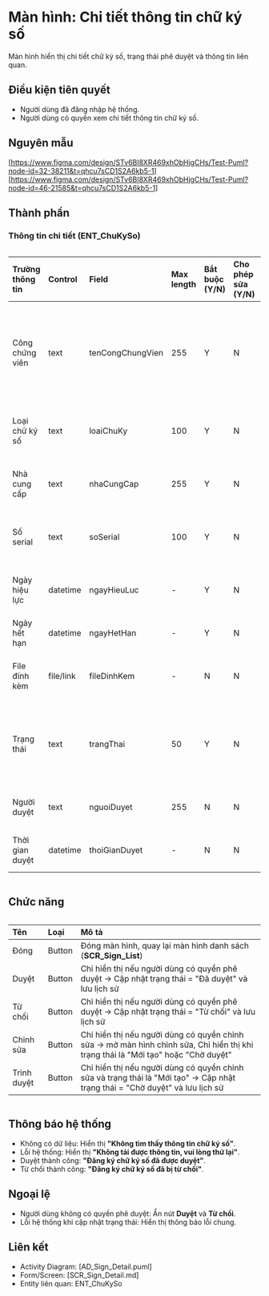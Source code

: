 # Màn hình: Chi tiết thông tin  chữ ký số
Màn hình hiển thị chi tiết chữ ký số, trạng thái phê duyệt và thông tin liên quan.

## Điều kiện tiên quyết
- Người dùng đã đăng nhập hệ thống.
- Người dùng có quyền xem chi tiết thông tin chữ ký số.

## Nguyên mẫu
[https://www.figma.com/design/STv6BI8XR469xhObHjgCHs/Test-Puml?node-id=32-38211&t=qhcu7sCD1S2A6kb5-1]
[https://www.figma.com/design/STv6BI8XR469xhObHjgCHs/Test-Puml?node-id=46-21585&t=qhcu7sCD1S2A6kb5-1]

## Thành phần

### Thông tin chi tiết (ENT_ChuKySo)

<div style="overflow-x:auto">

| Trường thông tin | Control   | Field            | Max length | Bắt buộc (Y/N) | Cho phép sửa (Y/N) | Mô tả                                             |
|:-----------------|:----------|:-----------------|:-----------|:---------------|:-------------------|:--------------------------------------------------|
| Công chứng viên  | text      | tenCongChungVien | 255        | Y              | N                  | Tên công chứng viên nếu là loại chữ ký số cá nhân |
| Loại chữ ký số   | text      | loaiChuKy        | 100        | Y              | N                  | Thông tin loại chữ ký số                          |
| Nhà cung cấp     | text      | nhaCungCap       | 255        | Y              | N                  | Nhà cung cấp chứng thư số                         |
| Số serial        | text      | soSerial         | 100        | Y              | N                  | Mã định danh chứng thư số                         |
| Ngày hiệu lực    | datetime  | ngayHieuLuc      | -          | Y              | N                  | Ngày bắt đầu hiệu lực                             |
| Ngày hết hạn     | datetime  | ngayHetHan       | -          | Y              | N                  | Ngày hết hạn                                      |
| File đính kèm    | file/link | fileDinhKem      | -          | N              | N                  | File chứng thư số đính kèm                        |
| Trạng thái       | text      | trangThai        | 50         | Y              | N                  | Mới tạo / Chờ duyệt / Đã duyệt / Từ chối          |
| Người duyệt      | text      | nguoiDuyet       | 255        | N              | N                  | Tên người phê duyệt                               |
| Thời gian duyệt  | datetime  | thoiGianDuyet    | -          | N              | N                  | Thời gian phê duyệt                               |

</div>

## Chức năng

<div style="overflow-x:auto">

| Tên         | Loại   | Mô tả                                                                                                                          |
|:------------|:-------|:-------------------------------------------------------------------------------------------------------------------------------|
| Đóng        | Button | Đóng màn hình, quay lại màn hình danh sách (**SCR_Sign_List**)                                                                     |
| Duyệt       | Button | Chỉ hiển thị nếu người dùng có quyền phê duyệt → Cập nhật trạng thái = "Đã duyệt" và lưu lịch sử                               |
| Từ chối     | Button | Chỉ hiển thị nếu người dùng có quyền phê duyệt → Cập nhật trạng thái = "Từ chối" và lưu lịch sử                                |
| Chỉnh sửa   | Button | Chỉ hiển thị nếu người dùng có quyền chỉnh sửa → mở màn hình chỉnh sửa, Chỉ hiển thị khi trạng thái là "Mới tạo" hoặc "Chờ duyệt" |
| Trình duyệt | Button | Chỉ hiển thị nếu người dùng có quyền chỉnh sửa và trạng thái là "Mới tạo" → Cập nhật trạng thái = "Chờ duyệt" và lưu lịch sử   |

</div>

## Thông báo hệ thống
- Không có dữ liệu: Hiển thị **"Không tìm thấy thông tin chữ ký số"**.  
- Lỗi hệ thống: Hiển thị **"Không tải được thông tin, vui lòng thử lại"**.  
- Duyệt thành công: **"Đăng ký chữ ký số đã được duyệt"**.  
- Từ chối thành công: **"Đăng ký chữ ký số đã bị từ chối"**.  

## Ngoại lệ
- Người dùng không có quyền phê duyệt: Ẩn nút **Duyệt** và **Từ chối**.  
- Lỗi hệ thống khi cập nhật trạng thái: Hiển thị thông báo lỗi chung.  

## Liên kết
- Activity Diagram: [AD_Sign_Detail.puml]  
- Form/Screen: [SCR_Sign_Detail.md]  
- Entity liên quan: ENT_ChuKySo  
